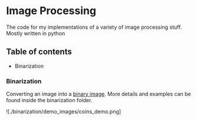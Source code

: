 # Image Processing

The code for my implementations of a variety of image processing stuff. Mostly written in python

## Table of contents

+ Binarization

### Binarization

Converting an image into a [binary image](https://en.wikipedia.org/wiki/Binary_image). More details and examples can be found
inside the binarization folder.

![./binarization/demo_images/coins_demo.png]